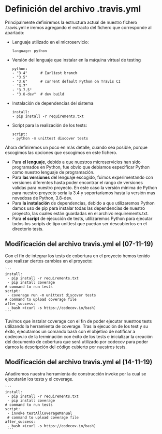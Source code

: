
# Definición del archivo .travis.yml

Principalmente definiremos la estructura actual de nuestro fichero .travis.yml e iremos agregando el extracto del fichero que corresponde al apartado:
 
 * Lenguaje utilizado en el microservicio:
 
    ```
    language: python 
    ```
 
 * Versión del lenguaje que instalar en la máquina virtual de testing
	```
	python:
	- "3.4"      # Earliest branch
	- "3.5"
	- "3.6"      # current default Python on Travis CI
	- "3.7"
	- "3.7.5"
	- "3.8-dev"  # dev build
	```

 * Instalación de dependencias del sistema
 
	```
	install:
	- pip install -r requirements.txt
	```

 * Script para la realización de los tests:
 
	```
    script:
	- python -m unittest discover tests
	```

Ahora definiremos un poco en más detalle, cuando sea posible, porque escogimos las opciones que escogimos en este fichero.

 * Para **el lenguaje**, debido a que nuestros microservicios han sido programados en Python, fue obvio que debíamos especificar Python como nuestro lenguaje de programación.
 * Para **las versiones** del lenguaje escogido, fuimos experimentando con versiones diferentes hasta poder encontrar el rango de versiones validas para nuestro proyecto. En este caso la versión mínima de Python para nuestro proyecto sería la 3.4 y soportaríamos hasta la versión mas novedosa de Python, 3.8-dev.
 * Para **la instalación** de dependencias, debido a que utilizaremos Python damos uso de pip para instalar todas las dependencias de nuestro proyecto, las cuales están guardadas en el archivo requirements.txt.
 * Para **el script** de ejecución de tests, utilizaremos Python para ejecutar todos los scripts de tipo unittest que puedan ser descubiertos en el directorio tests.

## Modificación del archivo travis.yml el (07-11-19)

Con el fin de integrar los tests de cobertura en el proyecto hemos tenido que realizar ciertos cambios en el proyecto:

	```
	install:
	 - pip install -r requirements.txt
	 - pip install coverage
	# command to run tests
	script:
	 - coverage run -m unittest discover tests
	# command to upload coverage file
	after_success:
	 - bash <(curl -s https://codecov.io/bash)
	```

Tuvimos que instalar coverage con el fin de poder ejecutar nuestros tests utilizando la herramienta de coverage. Tras la ejecución de los test y su éxito, ejecutamos un comando bash con el objetivo de notificar a codecov.io de la terminación con éxito de los tests e inicializar la creación del documento de cobertura que será utilizado por codecov para poder darnos la descripción del código cubierto por nuestros tests.

## Modificación del archivo travis.yml el (14-11-19)

Añadiremos nuestra herramienta de construcción invoke por la cual se ejecutarán los tests y el coverage.

	```
	install:
	 - pip install -r requirements.txt
	 - pip install coverage
	# command to run tests
	script:
	 - invoke testAllCoverageManual
	 # command to upload coverage file
	after_success:
	 - bash <(curl -s https://codecov.io/bash)
	 ```

